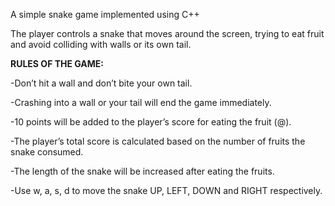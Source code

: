 A simple snake game implemented using C++

The player controls a snake that moves around the screen, trying to eat fruit and avoid colliding with walls or its own tail. 

**RULES OF THE GAME:**

-Don’t hit a wall and don’t bite your own tail.

-Crashing into a wall or your tail will end the game immediately.

-10 points will be added to the player’s score for eating the fruit (@).

-The player’s total score is calculated based on the number of fruits the snake consumed.

-The length of the snake will be increased after eating the fruits.

-Use w, a, s, d to move the snake UP, LEFT, DOWN and RIGHT respectively.
